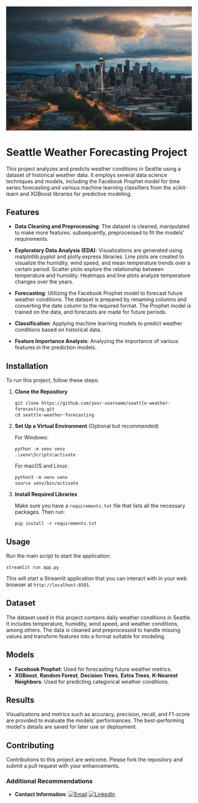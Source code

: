 ![seattle-weather](img/Seattle-Weather-forecasting.jpg)

# Seattle Weather Forecasting Project

This project analyzes and predicts weather conditions in Seattle using a dataset of historical weather data. It employs several data science techniques and models, including the Facebook Prophet model for time series forecasting and various machine learning classifiers from the scikit-learn and XGBoost libraries for predictive modeling.

## Features

- **Data Cleaning and Preprocessing**: The dataset is cleaned, manipulated to make more features. subsequently, preprocessed to fit the models' requirements.
  
- **Exploratory Data Analysis (EDA)**: Visualizations are generated using matplotlib.pyplot and plotly.express libraries. Line plots are created to visualize the humidity, wind speed, and mean temperature trends over a certain period. Scatter plots explore the relationship between temperature and humidity. Heatmaps and line plots analyze temperature changes over the years.
  
- **Forecasting**: Utilizing the Facebook Prophet model to forecast future weather conditions. The dataset is prepared by renaming columns and converting the date column to the required format. The Prophet model is trained on the data, and forecasts are made for future periods.
  
- **Classification**: Applying machine learning models to predict weather conditions based on historical data.
- **Feature Importance Analysis**: Analyzing the importance of various features in the prediction models.

## Installation

To run this project, follow these steps:

1. **Clone the Repository**

   ```
   git clone https://github.com/your-username/seattle-weather-forecasting.git
   cd seattle-weather-forecasting
   ```

2. **Set Up a Virtual Environment** (Optional but recommended)

   For Windows:
   ```
   python -m venv venv
   .\venv\Scripts\activate
   ```

   For macOS and Linux:
   ```
   python3 -m venv venv
   source venv/bin/activate
   ```

3. **Install Required Libraries**

   Make sure you have a `requirements.txt` file that lists all the necessary packages. Then run:
   ```
   pip install -r requirements.txt
   ```

## Usage

Run the main script to start the application:

```
streamlit run app.py
```

This will start a Streamlit application that you can interact with in your web browser at `http://localhost:8501`.

## Dataset

The dataset used in this project contains daily weather conditions in Seattle. It includes temperature, humidity, wind speed, and weather conditions, among others. The data is cleaned and preprocessed to handle missing values and transform features into a format suitable for modeling.

## Models

- **Facebook Prophet**: Used for forecasting future weather metrics.
- **XGBoost**, **Random Forest**, **Decision Trees**, **Extra Trees**, **K-Nearest Neighbors**: Used for predicting categorical weather conditions.

## Results

Visualizations and metrics such as accuracy, precision, recall, and F1-score are provided to evaluate the models' performances. The best-performing model's details are saved for later use or deployment.

## Contributing

Contributions to this project are welcome. Please fork the repository and submit a pull request with your enhancements.

### Additional Recommendations

- **Contact Information**: [![Email](https://img.shields.io/badge/Gmail-D14836?style=for-the-badge&logo=gmail&logoColor=white)](mailto:ikennaanyawuike@gmail.com) [![LinkedIn](https://img.shields.io/badge/LinkedIn-0077B5?style=for-the-badge&logo=linkedin&logoColor=white)](https://www.linkedin.com/in/anyawuike-ikenna)

